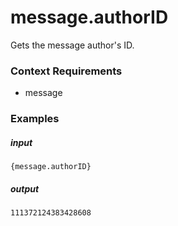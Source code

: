# message.authorID 
		
Gets the message author's ID.

### Context Requirements

* message


### Examples

##### input
```{message.authorID}```

##### output
```111372124383428608```